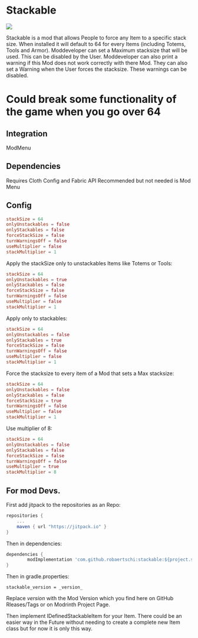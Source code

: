 # Stackable

[![](https://jitpack.io/v/robaertschi/stackable.svg)](https://jitpack.io/#robaertschi/stackable)

Stackable is a mod that allows People to force any Item to a specific stack size. When installed it will default to 64 for every Items (including Totems, Tools and Armor). Moddeveloper can set a Maximum stacksize that will be used. This can be disabled by the User. Moddeveloper can also print a warning if this Mod does not work correctly with there Mod. They can also set a Warning when the User forces the stacksize. These warnings can be disabled.

# **Could break some functionality of the game when you go over 64**

## Integration
ModMenu

## Dependencies
Requires Cloth Config and Fabric API
Recommended but not needed is Mod Menu

## Config
```toml
stackSize = 64
onlyUnstackables = false
onlyStackables = false
forceStackSize = false
turnWarningsOff = false
useMultiplier = false
stackMultiplier = 1
```

Apply the stackSize only to unstackables Items like Totems or Tools:
```toml
stackSize = 64
onlyUnstackables = true
onlyStackables = false
forceStackSize = false
turnWarningsOff = false
useMultiplier = false
stackMultiplier = 1
```
Apply only to stackables:
```toml
stackSize = 64
onlyUnstackables = false
onlyStackables = true
forceStackSize = false
turnWarningsOff = false
useMultiplier = false
stackMultiplier = 1
```
Force the stacksize to every item of a Mod that sets a Max stacksize:
```toml
stackSize = 64
onlyUnstackables = false
onlyStackables = false
forceStackSize = true
turnWarningsOff = false
useMultiplier = false
stackMultiplier = 1
```

Use multiplier of 8:
```toml
stackSize = 64
onlyUnstackables = false
onlyStackables = false
forceStackSize = false
turnWarningsOff = false
useMultiplier = true
stackMultiplier = 8
```

## For mod Devs.

First add jitpack to the repositories as an Repo:

```gradle
repositories {
	...
	maven { url "https://jitpack.io" }
}
```

Then in dependencies:
```gradle
dependencies {
        modImplementation 'com.github.robaertschi:stackable:${project.stackable_version}'
}
```

Then in gradle.properties:
```properties
stackable_version = _version_
```
Replace _version_ with the Mod Version which you find here on GitHub Rleases/Tags or on Modrinth Project Page.

Then implement IDefinedStackableItem for your Item. There could be an easier way in the Future without needing to create a complete new Item class but for now it is only this way.
